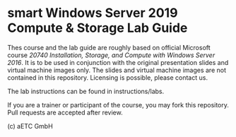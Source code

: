 # smart Windows Server 2019 Compute & Storage Lab Guide

Thes course and the lab guide are roughly based on official Microsoft course *20740 Installation, Storage, and Compute with Windows Server 2016*. It is to be used in conjunction with the original presentation slides and virtual machine images only. The slides and virtual machine images are not contained in this repository. Licensing is possible, please contact us.

The lab instructions can be found in instructions/labs.

If you are a trainer or participant of the course, you may fork this repository. Pull requests are accepted after review.

(c) aETC GmbH 
